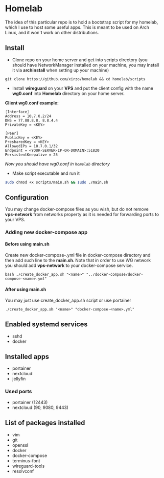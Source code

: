 # Homelab

The idea of this particular repo is to hold a bootstrap script for my homelab, which I use to host some useful apps. This is meant to be used on Arch Linux, and it won`t work on other distributions.

## Install

- Clone repo on your home server and get into scripts directory (you should have NetworkManager installed on your machine, you may install it via **archinstall** when setting up your machine)

```
git clone https://github.com/xirzo/homelab && cd homelab/scripts
```

- Install **wireguard** on your **VPS** and put the client config with the name **wg0.conf** into **Homelab** directory on your home server.

**Client wg0.conf example:**

```
[Interface]
Address = 10.7.0.2/24
DNS = 77.88.8.8, 8.8.4.4
PrivateKey = <KEY>

[Peer]
PublicKey = <KEY>
PresharedKey = <KEY>
AllowedIPs = 10.7.0.1/32
Endpoint = <YOUR-SERVER-IP-OR-DOMAIN>:51820
PersistentKeepalive = 25
```

*Now you should have wg0.conf in `homelab` directory*

- Make script executable and run it

```bash
sudo chmod +x scripts/main.sh && sudo ./main.sh
```

## Configuration

You may change docker-compose files as you wish, but do not remove **vps-network** from networks property as it is needed for forwarding ports to your VPS.

### Adding new docker-compose app

#### Before using main.sh

Create new docker-compose-<name>.yml file in docker-compose directory and then add such line to the **main.sh**. Note that in order to use WG network you should add **vps-network** to your docker-compose service.

```
bash ./create_docker_app.sh "<name>" "../docker-compose/docker-compose-<name>.yml"
```

#### After using main.sh

You may just use create_docker_app.sh script or use portainer

```
./create_docker_app.sh "<name>" "docker-compose-<name>.yml"
```

## Enabled systemd services

- sshd
- docker

## Installed apps

- portainer
- nextcloud
- jellyfin

### Used ports

- portainer (12443)
- nextcloud (90, 9080, 9443)

## List of packages installed

- vim
- git
- openssl
- docker
- docker-compose
- terminus-font
- wireguard-tools
- resolvconf
